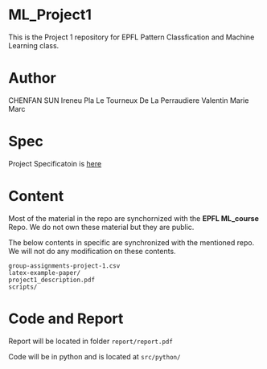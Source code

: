 # ML_Project1
This is the Project 1 repository for EPFL Pattern Classfication and Machine Learning class. 

# Author
CHENFAN SUN 
Ireneu Pla
Le Tourneux De La Perraudiere Valentin Marie Marc

# Spec
Project Specificatoin is [here](https://github.com/epfml/ML_course/tree/master/projects/project1)

# Content
Most of the material in the repo are synchornized with the __EPFL ML\_course__ Repo. We do not own these material but they are public. 


The below contents in specific are synchronized with the mentioned repo. We will not do any modification on these contents. 
```
group-assignments-project-1.csv 
latex-example-paper/           
project1_description.pdf        
scripts/
```
# Code and Report
Report will be located in folder ```report/report.pdf```

Code will be in python and is located at ```src/python/```

